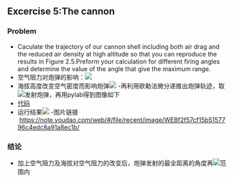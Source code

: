 ## Excercise 5:The cannon
### Problem
- Caculate the trajectory of our cannon shell including both air drag and the reduced air density at high altitude so that you can reproduce the results in Figure 2.5.Preform your calculation for different firing angles and determine the value of the angle that give the maximum range.
- 空气阻力对炮弹的影响：![](http://latex.codecogs.com/gif.latex?F_{drag}=-B_2v^2)
- 海拔高度改变空气密度而影响炮弹![](http://latex.codecogs.com/gif.latex?F_{drag}^*=\frac{\rho&space;}{\rho&space;_0}F_{drag}(y=0)=(1-\frac{ay}{T_0})F_{drag}(y=0))
-再利用欧勒法微分递推出炮弹轨迹，取![](http://latex.codecogs.com/gif.latex?30^{\circ}\sim&space;60^{\circ})发射炮弹，再用pylab得到图像如下
- [代码](https://github.com/jiagu999/Computational_Physics_N2015301020066/blob/master/excercise%205_code)
- 运行结果![](https://note.youdao.com/web/#/file/recent/image/WEBf2f57cf15b5157796c4edc8a91a8ec1b/)
-图片链接  https://note.youdao.com/web/#/file/recent/image/WEBf2f57cf15b5157796c4edc8a91a8ec1b/
### 结论
- 加上空气阻力及海拔对空气阻力的改变后，炮弹发射的最全距离的角度再![](http://latex.codecogs.com/gif.latex?40^{\circ}\sim&space;45^{\circ})范围内
